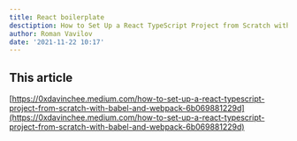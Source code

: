 ```yaml
---
title: React boilerplate
desctiption: How to Set Up a React TypeScript Project from Scratch with Babel and Webpack
author: Roman Vavilov
date: '2021-11-22 10:17'
---
```


## This article
[https://0xdavinchee.medium.com/how-to-set-up-a-react-typescript-project-from-scratch-with-babel-and-webpack-6b069881229d](https://0xdavinchee.medium.com/how-to-set-up-a-react-typescript-project-from-scratch-with-babel-and-webpack-6b069881229d)

